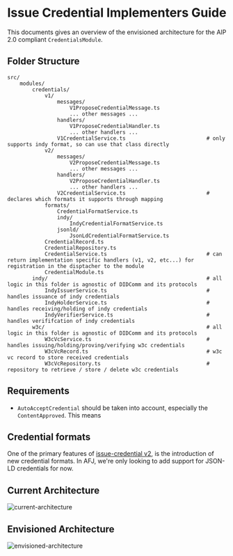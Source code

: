 # Issue Credential Implementers Guide

This documents gives an overview of the envisioned architecture for the AIP 2.0 compliant `CredentialsModule`.


## Folder Structure

```
src/
    modules/
        credentials/
            v1/
                messages/
                    V1ProposeCredentialMessage.ts
                    ... other messages ...
                handlers/
                    V1ProposeCredentialHandler.ts
                    ... other handlers ...
                V1CredentialService.ts                          # only supports indy format, so can use that class directly
            v2/
                messages/
                    V2ProposeCredentialMessage.ts
                    ... other messages ...
                handlers/
                    V2ProposeCredentialHandler.ts
                    ... other handlers ...
                V2CredentialService.ts                          # declares which formats it supports through mapping
            formats/
                CredentialFormatService.ts
                indy/
                    IndyCredentialFormatService.ts
                jsonld/
                    JsonLdCredentialFormatService.ts
            CredentialRecord.ts
            CredentialRepository.ts
            CredentialService.ts                                # can return implementation specific handlers (v1, v2, etc...) for registration in the disptacher to the module
            CredentialModule.ts
        indy/                                                   # all logic in this folder is agnostic of DIDComm and its protocols        
            IndyIssuerService.ts                                # handles issuance of indy credentials
            IndyHolderService.ts                                # handles receiving/holding of indy credentials
            IndyVerifierService.ts                              # handles verififcation of indy credentials
        w3c/                                                    # all logic in this folder is agnostic of DIDComm and its protocols      
            W3cVcService.ts                                     # handles issuing/holding/proving/verifying w3c credentials
            W3cVcRecord.ts                                      # w3c vc record to store received credentials
            W3cVcRepository.ts                                  # repository to retrieve / store / delete w3c credentials
```


## Requirements

- `AutoAcceptCredential` should be taken into account, especially the `ContentApproved`. This means 


## Credential formats

One of the primary features of [issue-credential v2](https://github.com/hyperledger/aries-rfcs/blob/main/features/0453-issue-credential-v2/README.md), is the introduction of new credential formats. In AFJ, we're only looking to add support for JSON-LD credentials for now.

## Current Architecture

![current-architecture](https://www.plantuml.com/plantuml/png/VP9BRiCm34JtF0MHJLQ-GX6WcmP8Dyq9L8brXCYYGL4jZ21thuquy2U2jvet96UWGr8Zcfi0aAu-jaPCWwsnLrFJMRj0A6JLn3hGd6Wuihq8DuGgkPUKMrJ6RrRb1fqVN9uZm3WBTv_iSZ_kP3gI7Tu0qGQJ4huBEOhgJNWGS9-PpYI_tcwwHcHIECR7yhLo8bUJh5-FqNKV75nPEQQK9sL-sXUrdBooT5lNJTHWteyb20KpN9XWdHwhwgqGheoz98Nzix3IXgTM1VhHeh_0Ygyl0xmihm0w_eizzrhdDhiik0JdHIEpGW4E55t_T_y1 'current-architecture')

## Envisioned Architecture

![envisioned-architecture](https://www.plantuml.com/plantuml/png/bPOzRzim48Pt_WeYYoODRVOWGOoYGPmb1fAkP-bY4vP8uKYrCDB-zv8GPP8IfIIRpNlkaoyFkjK6oFHjmvW-2Ta1GSixg4vmm9qvDyW9AmFoq604j4ggwaYgHMweHyQCwhXHVA-CKIslXNCIIZBcG_6h9rNtDjeMpaXN_9rnNZMWDRydh54Q0Sr0i7-HqmxfjwWIBzXhGr2PoD5J8QIISiW_jMonFY2Df_Quy8O7MPzVDiz9LRyk_vnrjtcC-3iIgE_q2MY88gH1UWDRgcD_ggOEQT8iDiwIUNS4ctOhzWGkV8hbyZnetQ_aMJ9FygHOvcAywUNRYksxSmpL1U27eXPCCih9qLR84zORCE0DIQGmpzdnK7Ye-FNw_j95hA9dx9GMHj5vJNw1Siw5rojX0qv9cas5oilo9YF2F3PJ92j6RUSoZBQomJUJzS-m90v71wSYBtW6hTKVQScvLZ-Y9rfX6P7mik_Al-kZkQXc6Svrs2SJZowC1LcDSqY2Uc5DbURdcqFpdKMJy5osfwzXS_t7tSokQiawleRm-s8Ujbd6C2wsp6Gy4R-fOYuOorbeTN4jUcMtOR4QB3YwPVrPTcZ_CtIyrdtXYUAJmjEti4YlRjjYrVn1kmliGhiPEccNiLkKjVqI-0y0 'envisioned-architecture')

